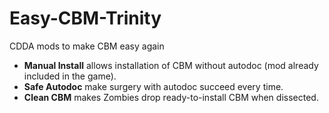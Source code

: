 # Easy-CBM-Trinity
CDDA mods to make CBM easy again

- **Manual Install** allows installation of CBM without autodoc (mod already included in the game).
- **Safe Autodoc** make surgery with autodoc succeed every time.
- **Clean CBM** makes Zombies drop ready-to-install CBM when dissected.
